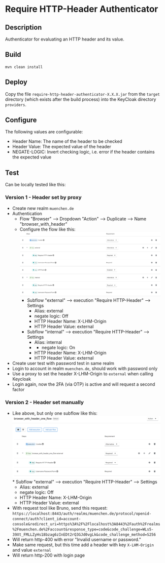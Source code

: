 # Require HTTP-Header Authenticator

## Description

Authenticator for evaluating an HTTP header and its value.

## Build

`mvn clean install`


## Deploy

Copy the file `require-http-header-authenticator-X.X.X.jar` from the `target` directory 
(which exists after the build process) into the KeyCloak directory `providers`.

## Configure

The following values are configurable:

* Header Name: The name of the header to be checked
* Header Value: The expected value of the header
* NEGATE-LOGIC: Invert checking logic, i.e. error if the header contains the expected value

## Test

Can be locally tested like this:

### Version 1 - Header set by proxy

* Create new realm `muenchen.de`
* Authentication
    * Flow "Browser" --> Dropdown "Action" --> Duplicate --> Name "browser_with_header"
    * Configure the flow like this: ![browser_with_header_flow](browser_with_header_flow.png)
      * Subflow "external" --> execution "Require HTTP-Header" --> Settings
        * Alias: external
        * negate logic: Off
        * HTTP Header Name: X-LHM-Origin
        * HTTP Header Value: external
      * Subflow "internal" --> execution "Require HTTP-Header" --> Settings
          * Alias: internal
          * * negate logic: On
          * HTTP Header Name: X-LHM-Origin
          * HTTP Header Value: external
* Create user test with password test in same realm
* Login to account in realm `muenchen.de`, should work with password only 
* Use a proxy to set the header X-LHM-Origin to `external` when calling Keycloak
* Login again, now the 2FA (via OTP) is active and will request a second factor

### Version 2 - Header set manually

* Like above, but only one subflow like this: ![browser_with_header_flow_one_flow](browser_with_header_flow_one_flow.png)* Subflow "external" --> execution "Require HTTP-Header" --> Settings
  * Alias: external
  * negate logic: Off
  * HTTP Header Name: X-LHM-Origin
  * HTTP Header Value: external
* With request tool like Bruno, send this request: 
`https://localhost:8443/auth/realms/muenchen.de/protocol/openid-connect/auth?client_id=account-console&redirect_uri=https%3A%2F%2Flocalhost%3A8443%2Fauth%2Frealms%2Fmuenchen.de%2Faccount&response_type=code&code_challenge=WLs5-39Xt_FMLLZyHs18bzag6zInEDt2rQ3GJd0vgLk&code_challenge_method=S256`
* Will return http-400 with error "Invalid username or password."
* Make same request, but this time add a header with key `X-LHM-Origin` and value `external`
* Will return http-200 with login page